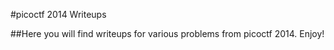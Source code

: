 #picoctf 2014 Writeups

##Here you will find writeups for various problems from picoctf 2014. Enjoy!